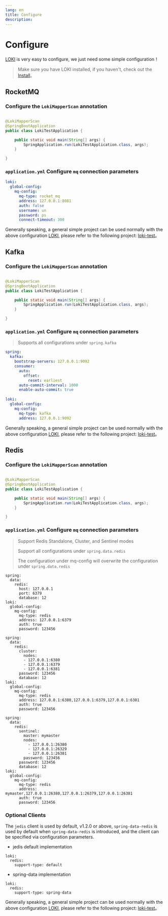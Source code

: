 ```yaml
---
lang: en
title: Configure
description: 
---
```


# Configure

[LOKI](https://github.com/guoshiqiufeng/loki) is very easy to configure, we just need some simple configuration！

> Make sure you have LOKI installed, if you haven't, check out the [Install](install.md)。

## RocketMQ

### Configure the `LokiMapperScan` annotation

```java

@LokiMapperScan
@SpringBootApplication
public class LokiTestApplication {

    public static void main(String[] args) {
        SpringApplication.run(LokiTestApplication.class, args);
    }

}
```

### `application.yml` Configure `mq` connection parameters

```yaml
loki:
  global-config:
    mq-config:
      mq-type: rocket_mq
      address: 127.0.0.1:8081
      auth: false
      username: un
      password: ps
      connect-timeout: 300
```

Generally speaking, a general simple project can be used normally with the above
configuration [LOKI](https://github.com/guoshiqiufeng/loki), please refer to the following project:
[loki-test](https://github.com/guoshiqiufeng/loki-test/tree/master/loki-rocketmq-test)。

## Kafka

### Configure the `LokiMapperScan` annotation

```java

@LokiMapperScan
@SpringBootApplication
public class LokiTestApplication {

    public static void main(String[] args) {
        SpringApplication.run(LokiTestApplication.class, args);
    }

}
```

### `application.yml` Configure `mq` connection parameters
> Supports all configurations under `spring.kafka`
```yaml
spring:
  kafka:
    bootstrap-servers: 127.0.0.1:9092
    consumer:
      auto:
        offset:
          reset: earliest
      auto-commit-interval: 1000
      enable-auto-commit: true
      
loki:
  global-config:
    mq-config:
      mq-type: kafka
      address: 127.0.0.1:9092 
```

Generally speaking, a general simple project can be used normally with the above
configuration [LOKI](https://github.com/guoshiqiufeng/loki), please refer to the following project:
[loki-test](https://github.com/guoshiqiufeng/loki-test/tree/master/loki-kafka-test)。

## Redis

### Configure the `LokiMapperScan` annotation

```java

@LokiMapperScan
@SpringBootApplication
public class LokiTestApplication {

    public static void main(String[] args) {
        SpringApplication.run(LokiTestApplication.class, args);
    }

}
```

### `application.yml` Configure `mq` connection parameters
> Support Redis Standalone, Cluster, and Sentinel modes
> 
> Support all configurations under `spring.data.redis`
> 
> The configuration under mq-config will overwrite the configuration under `spring.data.redis`

<CodeGroup>
  <CodeGroupItem title="Standalone" active>

```yaml:no-line-numbers
spring:
  data:
    redis:
      host: 127.0.0.1
      port: 6379
      database: 12
loki:
  global-config:
    mq-config:
      mq-type: redis 
      address: 127.0.0.1:6379
      auth: true
      password: 123456
```

  </CodeGroupItem>
  <CodeGroupItem title="Cluster">

```yaml:no-line-numbers
spring:
  data:
    redis:
      cluster:
        nodes: 
        - 127.0.0.1:6380
        - 127.0.0.1:6379
        - 127.0.0.1:6381
      password: 123456
      database: 12
loki:
  global-config:
    mq-config:
      mq-type: redis 
      address: 127.0.0.1:6380,127.0.0.1:6379,127.0.0.1:6381
      auth: true
      password: 123456
```

  </CodeGroupItem>
  <CodeGroupItem title="Sentinel">

```yaml:no-line-numbers
spring:
  data:
    redis:
      sentinel:
        master: mymaster
        nodes:
          - 127.0.0.1:26380
          - 127.0.0.1:26329
          - 127.0.0.1:26381
        password: 123456
      password: 123456
      database: 12
loki:
  global-config:
    mq-config:
      mq-type: redis 
      address: mymaster,127.0.0.1:26380,127.0.0.1:26379,127.0.0.1:26381
      auth: true
      password: 123456
```

  </CodeGroupItem>
</CodeGroup>


### Optional Clients

The `jedis` client is used by default, v1.2.0 or above, `spring-data-redis` is used by default when `spring-data-redis` is introduced, and the client can be specified via configuration parameters.

- jedis default implementation
```yaml:no-line-numbers
loki:
  redis:
    support-type: default
```
- spring-data implementation
```yaml:no-line-numbers
loki:
  redis:
    support-type: spring-data
```


Generally speaking, a general simple project can be used normally with the above
configuration [LOKI](https://github.com/guoshiqiufeng/loki), please refer to the following project:
[loki-test](https://github.com/guoshiqiufeng/loki-test/tree/master/loki-kafka-test)。


